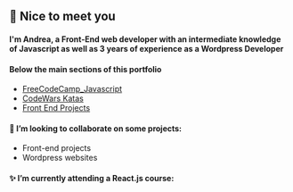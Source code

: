 ## :wave: Nice to meet you
#### I'm Andrea, a Front-End web developer with an intermediate knowledge of Javascript as well as 3 years of experience as a Wordpress Developer
#### Below the main sections of this portfolio
-  [FreeCodeCamp_Javascript](https://github.com/Andrea-vicari/FreeCodeCamp_Javascript)
-  [CodeWars Katas](https://github.com/Andrea-vicari/Codewars-Katas)
-  [Front End Projects](https://github.com/Andrea-vicari/Frontend_Projects)
#### 🔭 I’m looking to collaborate on some projects:
- Front-end projects
- Wordpress websites
#### ✨ I’m currently attending a React.js course:

